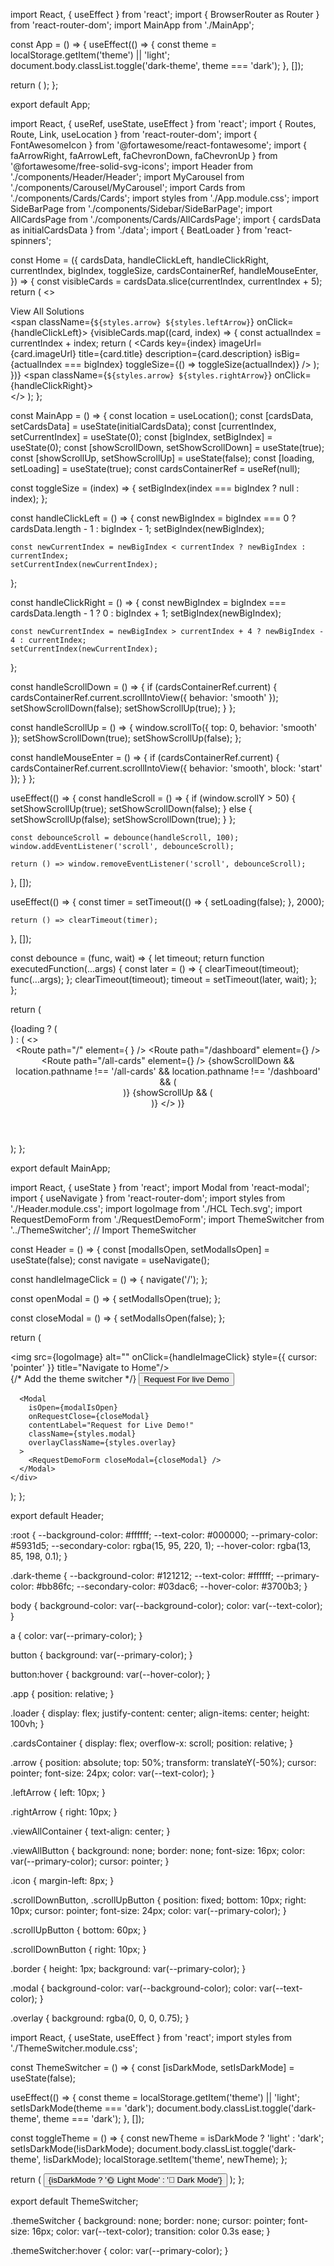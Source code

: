 import React, { useEffect } from 'react';
import { BrowserRouter as Router } from 'react-router-dom';
import MainApp from './MainApp';

const App = () => {
  useEffect(() => {
    const theme = localStorage.getItem('theme') || 'light';
    document.body.classList.toggle('dark-theme', theme === 'dark');
  }, []);

  return (
    <Router>
      <MainApp />
    </Router>
  );
};

export default App;


import React, { useRef, useState, useEffect } from 'react';
import { Routes, Route, Link, useLocation } from 'react-router-dom';
import { FontAwesomeIcon } from '@fortawesome/react-fontawesome';
import { faArrowRight, faArrowLeft, faChevronDown, faChevronUp } from '@fortawesome/free-solid-svg-icons';
import Header from './components/Header/Header';
import MyCarousel from './components/Carousel/MyCarousel';
import Cards from './components/Cards/Cards';
import styles from './App.module.css';
import SideBarPage from './components/Sidebar/SideBarPage';
import AllCardsPage from './components/Cards/AllCardsPage';
import { cardsData as initialCardsData } from './data';
import { BeatLoader } from 'react-spinners';

const Home = ({
  cardsData,
  handleClickLeft,
  handleClickRight,
  currentIndex,
  bigIndex,
  toggleSize,
  cardsContainerRef,
  handleMouseEnter,
}) => {
  const visibleCards = cardsData.slice(currentIndex, currentIndex + 5);
  return (
    <>
      <MyCarousel />
      <div
        className={styles.cardsContainer}
        ref={cardsContainerRef}
        onMouseEnter={handleMouseEnter}
      >
        <div className={styles.viewAllContainer}>
          <Link to="/all-cards" className={styles.viewAllButton}>
            View All Solutions <FontAwesomeIcon icon={faArrowRight} className={styles.icon} />
          </Link>
        </div>
        <span className={`${styles.arrow} ${styles.leftArrow}`} onClick={handleClickLeft}>
          <FontAwesomeIcon icon={faArrowLeft} title="Previous" />
        </span>
        {visibleCards.map((card, index) => {
          const actualIndex = currentIndex + index;
          return (
            <Cards
              key={index}
              imageUrl={card.imageUrl}
              title={card.title}
              description={card.description}
              isBig={actualIndex === bigIndex}
              toggleSize={() => toggleSize(actualIndex)}
            />
          );
        })}
        <span className={`${styles.arrow} ${styles.rightArrow}`} onClick={handleClickRight}>
          <FontAwesomeIcon icon={faArrowRight} title="Next" />
        </span>
      </div>
    </>
  );
};

const MainApp = () => {
  const location = useLocation();
  const [cardsData, setCardsData] = useState(initialCardsData);
  const [currentIndex, setCurrentIndex] = useState(0);
  const [bigIndex, setBigIndex] = useState(0);
  const [showScrollDown, setShowScrollDown] = useState(true);
  const [showScrollUp, setShowScrollUp] = useState(false);
  const [loading, setLoading] = useState(true);
  const cardsContainerRef = useRef(null);

  const toggleSize = (index) => {
    setBigIndex(index === bigIndex ? null : index);
  };

  const handleClickLeft = () => {
    const newBigIndex = bigIndex === 0 ? cardsData.length - 1 : bigIndex - 1;
    setBigIndex(newBigIndex);

    const newCurrentIndex = newBigIndex < currentIndex ? newBigIndex : currentIndex;
    setCurrentIndex(newCurrentIndex);
  };

  const handleClickRight = () => {
    const newBigIndex = bigIndex === cardsData.length - 1 ? 0 : bigIndex + 1;
    setBigIndex(newBigIndex);

    const newCurrentIndex = newBigIndex > currentIndex + 4 ? newBigIndex - 4 : currentIndex;
    setCurrentIndex(newCurrentIndex);
  };

  const handleScrollDown = () => {
    if (cardsContainerRef.current) {
      cardsContainerRef.current.scrollIntoView({ behavior: 'smooth' });
      setShowScrollDown(false);
      setShowScrollUp(true);
    }
  };

  const handleScrollUp = () => {
    window.scrollTo({ top: 0, behavior: 'smooth' });
    setShowScrollDown(true);
    setShowScrollUp(false);
  };

  const handleMouseEnter = () => {
    if (cardsContainerRef.current) {
      cardsContainerRef.current.scrollIntoView({ behavior: 'smooth', block: 'start' });
    }
  };

  useEffect(() => {
    const handleScroll = () => {
      if (window.scrollY > 50) {
        setShowScrollUp(true);
        setShowScrollDown(false);
      } else {
        setShowScrollUp(false);
        setShowScrollDown(true);
      }
    };

    const debounceScroll = debounce(handleScroll, 100);
    window.addEventListener('scroll', debounceScroll);

    return () => window.removeEventListener('scroll', debounceScroll);
  }, []);

  useEffect(() => {
    const timer = setTimeout(() => {
      setLoading(false);
    }, 2000);

    return () => clearTimeout(timer);
  }, []);

  const debounce = (func, wait) => {
    let timeout;
    return function executedFunction(...args) {
      const later = () => {
        clearTimeout(timeout);
        func(...args);
      };
      clearTimeout(timeout);
      timeout = setTimeout(later, wait);
    };
  };

  return (
    <div className={styles.app}>
      {loading ? (
        <div className={styles.loader}>
          <BeatLoader color="#5931d5" loading={loading} size={15} margin={2} />
        </div>
      ) : (
        <>
          <Header />
          <Routes>
            <Route
              path="/"
              element={
                <Home
                  cardsData={cardsData}
                  handleClickLeft={handleClickLeft}
                  handleClickRight={handleClickRight}
                  currentIndex={currentIndex}
                  bigIndex={bigIndex}
                  toggleSize={toggleSize}
                  cardsContainerRef={cardsContainerRef}
                  handleMouseEnter={handleMouseEnter}
                />
              }
            />
            <Route path="/dashboard" element={<SideBarPage />} />
            <Route
              path="/all-cards"
              element={<AllCardsPage cardsData={cardsData} cardsContainerRef={cardsContainerRef} />}
            />
          </Routes>
          {showScrollDown && location.pathname !== '/all-cards' && location.pathname !== '/dashboard' && (
            <div className={styles.scrollDownButton} onClick={handleScrollDown} title="Scroll Down">
              <FontAwesomeIcon icon={faChevronDown} />
            </div>
          )}
          {showScrollUp && (
            <div className={styles.scrollUpButton} onClick={handleScrollUp} title="Scroll Up">
              <FontAwesomeIcon icon={faChevronUp} />
            </div>
          )}
        </>
      )}
    </div>
  );
};

export default MainApp;

import React, { useState } from 'react';
import Modal from 'react-modal';
import { useNavigate } from 'react-router-dom';
import styles from './Header.module.css';
import logoImage from './HCL Tech.svg';
import RequestDemoForm from './RequestDemoForm';
import ThemeSwitcher from '../ThemeSwitcher'; // Import ThemeSwitcher

const Header = () => {
  const [modalIsOpen, setModalIsOpen] = useState(false);
  const navigate = useNavigate();

  const handleImageClick = () => {
    navigate('/');
  };

  const openModal = () => {
    setModalIsOpen(true);
  };

  const closeModal = () => {
    setModalIsOpen(false);
  };

  return (
    <div className={styles.navbarWrapper}>
      <nav className={styles.header}>
        <div className={styles.logo}>
          <img src={logoImage} alt="" onClick={handleImageClick} style={{ cursor: 'pointer' }} title="Navigate to Home"/>
        </div>
        <div className={styles.right}>
          <ThemeSwitcher /> {/* Add the theme switcher */}
          <button className={styles.button} onClick={openModal}>Request For live Demo</button>
        </div>
      </nav>
      <div className={styles.border}></div>

      <Modal
        isOpen={modalIsOpen}
        onRequestClose={closeModal}
        contentLabel="Request for Live Demo!"
        className={styles.modal}
        overlayClassName={styles.overlay}
      >
        <RequestDemoForm closeModal={closeModal} />
      </Modal>
    </div>
  );
};

export default Header;


:root {
  --background-color: #ffffff;
  --text-color: #000000;
  --primary-color: #5931d5;
  --secondary-color: rgba(15, 95, 220, 1);
  --hover-color: rgba(13, 85, 198, 0.1);
}

.dark-theme {
  --background-color: #121212;
  --text-color: #ffffff;
  --primary-color: #bb86fc;
  --secondary-color: #03dac6;
  --hover-color: #3700b3;
}

body {
  background-color: var(--background-color);
  color: var(--text-color);
}

a {
  color: var(--primary-color);
}

button {
  background: var(--primary-color);
}

button:hover {
  background: var(--hover-color);
}

.app {
  position: relative;
}

.loader {
  display: flex;
  justify-content: center;
  align-items: center;
  height: 100vh;
}

.cardsContainer {
  display: flex;
  overflow-x: scroll;
  position: relative;
}

.arrow {
  position: absolute;
  top: 50%;
  transform: translateY(-50%);
  cursor: pointer;
  font-size: 24px;
  color: var(--text-color);
}

.leftArrow {
  left: 10px;
}

.rightArrow {
  right: 10px;
}

.viewAllContainer {
  text-align: center;
}

.viewAllButton {
  background: none;
  border: none;
  font-size: 16px;
  color: var(--primary-color);
  cursor: pointer;
}

.icon {
  margin-left: 8px;
}

.scrollDownButton,
.scrollUpButton {
  position: fixed;
  bottom: 10px;
  right: 10px;
  cursor: pointer;
  font-size: 24px;
  color: var(--primary-color);
}

.scrollUpButton {
  bottom: 60px;
}

.scrollDownButton {
  right: 10px;
}

.border {
  height: 1px;
  background: var(--primary-color);
}

.modal {
  background-color: var(--background-color);
  color: var(--text-color);
}

.overlay {
  background: rgba(0, 0, 0, 0.75);
}


import React, { useState, useEffect } from 'react';
import styles from './ThemeSwitcher.module.css';

const ThemeSwitcher = () => {
  const [isDarkMode, setIsDarkMode] = useState(false);

  useEffect(() => {
    const theme = localStorage.getItem('theme') || 'light';
    setIsDarkMode(theme === 'dark');
    document.body.classList.toggle('dark-theme', theme === 'dark');
  }, []);

  const toggleTheme = () => {
    const newTheme = isDarkMode ? 'light' : 'dark';
    setIsDarkMode(!isDarkMode);
    document.body.classList.toggle('dark-theme', !isDarkMode);
    localStorage.setItem('theme', newTheme);
  };

  return (
    <button onClick={toggleTheme} className={styles.themeSwitcher}>
      {isDarkMode ? '🌞 Light Mode' : '🌙 Dark Mode'}
    </button>
  );
};

export default ThemeSwitcher;

.themeSwitcher {
  background: none;
  border: none;
  cursor: pointer;
  font-size: 16px;
  color: var(--text-color);
  transition: color 0.3s ease;
}

.themeSwitcher:hover {
  color: var(--primary-color);
}
